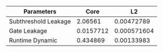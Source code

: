 | Parameters | Core | L2 |
| --- | --- | --- |
| Subthreshold Leakage | 2.06561 | 0.00472789 |
| Gate Leakage | 0.0157712 | 0.000571604 |
| Runtime Dynamic | 0.434869 | 0.00133983 |
